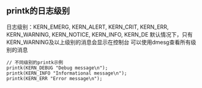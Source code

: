 ## printk的日志级别
日志级别：KERN_EMERG, KERN_ALERT, KERN_CRIT, KERN_ERR, KERN_WARNING,
KERN_NOTICE, KERN_INFO, KERN_DE
默认情况下，只有KERN_WARNING及以上级别的消息会显示在控制台
可以使用dmesg查看所有级别的消息

```
// 不同级别的printk示例
printk(KERN_DEBUG "Debug message\n");
printk(KERN_INFO "Informational message\n");
printk(KERN_ERR "Error message\n");
```
